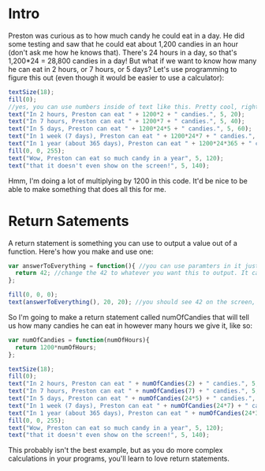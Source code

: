 # Intro
Preston was curious as to how much candy he could eat in a day. He did some testing and saw that he could eat about 1,200 candies in an hour (don't ask me how he knows that). There's 24 hours in a day, so that's 1,200*24 = 28,800 candies in a day! But what if we want to know how many he can eat in 2 hours, or 7 hours, or 5 days? Let's use programming to figure this out (even though it would be easier to use a calculator):
```js
textSize(18);
fill(0);
//yes, you can use numbers inside of text like this. Pretty cool, right?
text("In 2 hours, Preston can eat " + 1200*2 + " candies.", 5, 20);
text("In 7 hours, Preston can eat " + 1200*7 + " candies.", 5, 40);
text("In 5 days, Preston can eat " + 1200*24*5 + " candies.", 5, 60);
text("In 1 week (7 days), Preston can eat " + 1200*24*7 + " candies.", 5, 80);
text("In 1 year (about 365 days), Preston can eat " + 1200*24*365 + " candies.", 5, 100);
fill(0, 0, 255);
text("Wow, Preston can eat so much candy in a year", 5, 120);
text("that it doesn't even show on the screen!", 5, 140);
```
Hmm, I'm doing a lot of multiplying by 1200 in this code. It'd be nice to be able to make something that does all this for me.

# Return Satements
A return statement is something you can use to output a value out of a function. Here's how you make and use one:
```js
var answerToEverything = function(){ //you can use paramters in it just like with normal functions
  return 42; //change the 42 to whatever you want this to output. It can also make it spit out text if you want.
};

fill(0, 0, 0);
text(answerToEverything(), 20, 20); //you should see 42 on the screen, because that's what we told the return statement to output.
```
So I'm going to make a return statement called numOfCandies that will tell us how many candies he can eat in however many hours we give it, like so:
```js
var numOfCandies = function(numOfHours){
  return 1200*numOfHours;
};

textSize(18);
fill(0);
text("In 2 hours, Preston can eat " + numOfCandies(2) + " candies.", 5, 20);
text("In 7 hours, Preston can eat " + numOfCandies(7) + " candies.", 5, 40);
text("In 5 days, Preston can eat " + numOfCandies(24*5) + " candies.", 5, 60);
text("In 1 week (7 days), Preston can eat " + numOfCandies(24*7) + " candies.", 5, 80);
text("In 1 year (about 365 days), Preston can eat " + numOfCandies(24*365) + " candies.", 5, 100);
fill(0, 0, 255);
text("Wow, Preston can eat so much candy in a year", 5, 120);
text("that it doesn't even show on the screen!", 5, 140);
```
This probably isn't the best example, but as you do more complex calculations in your programs, you'll learn to love return statements.
